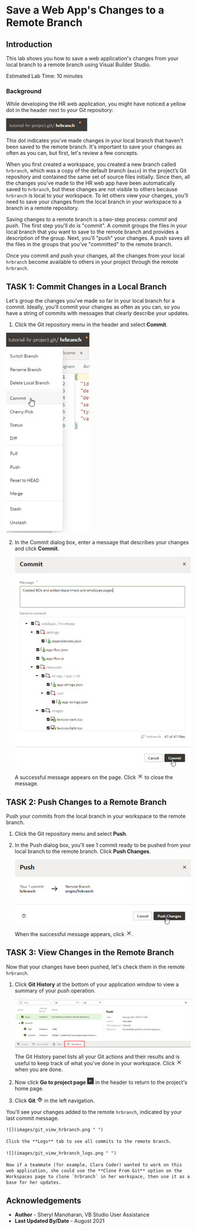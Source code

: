 # Save a Web App's Changes to a Remote Branch

## Introduction

This lab shows you how to save a web application's changes from your local branch to a remote branch using Visual Builder Studio.

Estimated Lab Time: 10 minutes

### Background
While developing the HR web application, you might have noticed a yellow dot in the header next to your Git repository:

![](images/git_changes_badge.png)

This dot indicates you've made changes in your local branch that haven't been saved to the remote branch. It's important to save your changes as often as you can, but first, let's review a few concepts.

When you first created a workspace, you created a new branch called `hrbranch`, which was a copy of the default branch (`main`) in the project’s Git repository and contained the same set of source files initially. Since then, all the changes you've made to the HR web app have been automatically saved to `hrbranch`, but these changes are not visible to others because `hrbranch` is local to your workspace. To let others view your changes, you'll need to save your changes from the local branch in your workspace to a branch in a remote repository.

Saving changes to a remote branch is a two-step process: _commit_ and _push_. The first step you'll do is "commit". A commit groups the files in your local branch that you want to save to the remote branch and provides a description of the group. Next, you'll "push" your changes. A push saves all the files in the groups that you've "committed" to the remote branch.

Once you commit and push your changes, all the changes from your local `hrbranch` become available to others in your project through the remote `hrbranch`.

## **TASK 1:** Commit Changes in a Local Branch
Let's group the changes you've made so far in your local branch for a commit. Ideally, you'll commit your changes as often as you can, so you have a string of commits with messages that clearly describe your updates.

1. Click the Git repository menu in the header and select **Commit**.

  ![](images/commit_menu.png " ")

2. In the Commit dialog box, enter a message that describes your changes and click **Commit**.

    ![](images/commit.png " ")

    A successful message appears on the page. Click ![Close message icon](images/x_icon.png) to close the message.

## **TASK 2:** Push Changes to a Remote Branch

Push your commits from the local branch in your workspace to the remote branch.

1.  Click the Git repository menu and select **Push**.
2.  In the Push dialog box, you'll see 1 commit ready to be pushed from your local branch to the remote branch. Click **Push Changes**.

    ![](images/push_changes.png " ")

    When the successful message appears, click ![Close message icon](images/x_icon.png).

## **TASK 3:** View Changes in the Remote Branch

Now that your changes have been pushed, let's check them in the remote `hrbranch`.

1. Click **Git History** at the bottom of your application window to view a summary of your push operation.

   ![](images/git_history.png " ")

   The Git History panel lists all your Git actions and their results and is useful to keep track of what you've done in your workspace. Click ![Close message icon](images/x_icon.png) when you are done.

2.  Now click **Go to project page** ![Go to Project Page icon](images/go_to_project_home_icon.png) in the header to return to the project's home page.

3.  Click **Git** ![Git icon](images/git_icon.png) in the left navigation.

   You'll see your changes added to the remote `hrbranch`, indicated by your last commit message.

    ![](images/git_view_hrbranch.png " ")

    Click the **Logs** tab to see all commits to the remote branch.

    ![](images/git_view_hrbranch_logs.png " ")

    Now if a teammate (for example, Clara Coder) wanted to work on this web application, she could use the **Clone From Git** option on the Workspaces page to clone `hrbranch` in her workspace, then use it as a base for her updates.

## Acknowledgements
* **Author** - Sheryl Manoharan, VB Studio User Assistance
* **Last Updated By/Date** - August 2021
